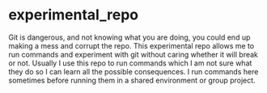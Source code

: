 # experimental_repo
Git is dangerous, and not knowing what you are doing, you could end up making a mess and corrupt the repo. This experimental repo allows me to run commands and experiment with git without caring whether it will break or not. Usually I use this repo to run commands which I am not sure what they do so I can learn all the possible consequences. I run commands here sometimes before running them in a shared environment or group project.
